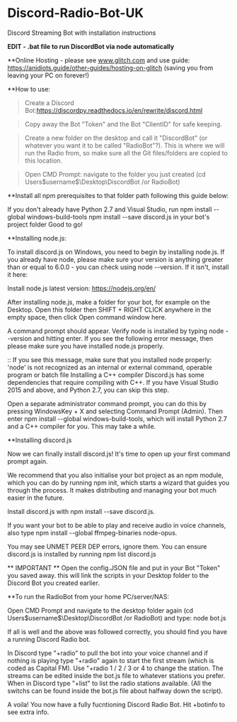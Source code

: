 # Discord-Radio-Bot-UK
Discord Streaming Bot with installation instructions

**EDIT - .bat file to run DiscordBot via node automatically**

**Online Hosting - please see www.glitch.com and use guide: https://anidiots.guide/other-guides/hosting-on-glitch (saving you from leaving your PC on forever!)

**How to use:

> Create a Discord Bot:https://discordpy.readthedocs.io/en/rewrite/discord.html

> Copy away the Bot "Token" and the Bot "ClientID" for safe keeping.

> Create a new folder on the desktop and call it "DiscordBot" (or whatever you want it to be called "RadioBot"?). This is where we will run the Radio from, so make sure all the Git files/folders are copied to this location.

> Open CMD Prompt: navigate to the folder you just created (cd Users\$username$\Desktop\DiscordBot /or RadioBot)

**Install all npm prerequisites to that folder path following this guide below:



If you don't already have Python 2.7 and Visual Studio, run npm install --global windows-build-tools
npm install --save discord.js in your bot's project folder
Good to go!


**Installing node.js:

To install discord.js on Windows, you need to begin by installing node.js. If you already have node, please make sure your version is anything greater than or equal to 6.0.0 - you can check using node --version. If it isn't, install it here:

Install node.js latest version: https://nodejs.org/en/

After installing node.js, make a folder for your bot, for example on the Desktop. Open this folder then SHIFT + RIGHT CLICK anywhere in the empty space, then click Open command window here.

A command prompt should appear. Verify node is installed by typing node --version and hitting enter. If you see the following error message, then please make sure you have installed node.js properly.

:: If you see this message, make sure that you installed node properly:
'node' is not recognized as an internal or external command, operable program or batch file
Installing a C++ compiler
Discord.js has some dependencies that require compiling with C++. If you have Visual Studio 2015 and above, and Python 2.7, you can skip this step.

Open a separate administrator command prompt, you can do this by pressing WindowsKey + X and selecting Command Prompt (Admin). Then enter npm install --global windows-build-tools, which will install Python 2.7 and a C++ compiler for you. This may take a while.

**Installing discord.js

Now we can finally install discord.js! It's time to open up your first command prompt again.

We recommend that you also initialise your bot project as an npm module, which you can do by running npm init, which starts a wizard that guides you through the process. It makes distributing and managing your bot much easier in the future.

Install discord.js with npm install --save discord.js.

If you want your bot to be able to play and receive audio in voice channels, also type npm install --global ffmpeg-binaries node-opus.

You may see UNMET PEER DEP errors, ignore them. You can ensure discord.js is installed by running npm list discord.js

** IMPORTANT ** Open the config.JSON file and put in your Bot "Token" you saved away. this will link the scripts in your Desktop folder to the Discord Bot you created earlier.


**To run the RadioBot from your home PC/server/NAS:

Open CMD Prompt and navigate to the desktop folder again (cd Users\$username$\Desktop\DiscordBot /or RadioBot) and type: node bot.js

If all is well and the above was followed correctly, you should find you have a running Discord Radio bot.

In Discord type "+radio" to pull the bot into your voice channel and if nothing is playing type "+radio" again to start the first stream (which is coded as Capital FM). Use "+radio 1 / 2 / 3 or 4 to change the station.  The streams can be edited inside the bot.js file to whatever stations you prefer. When in Discord type "+list" to list the radio stations available. (All the switchs can be found inside the bot.js file about halfway down the script).

A voila! You now have a fully fucntioning Discord Radio Bot. Hit +botinfo to see extra info.
